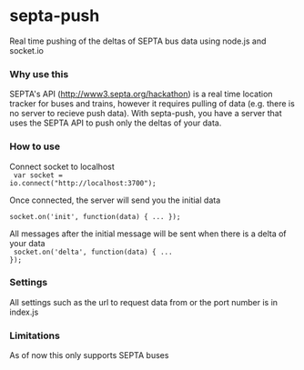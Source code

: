 septa-push
==========

Real time pushing of the deltas of SEPTA bus data using node.js and socket.io

### Why use this

SEPTA's API (http://www3.septa.org/hackathon) is a real time location tracker for buses and trains, however it requires pulling of data (e.g. there is no server to recieve push data).
With septa-push, you have a server that uses the SEPTA API to push only the deltas of your data.

### How to use

Connect socket to localhost
<br>
<code>
var socket = io.connect("http://localhost:3700");
</code>

Once connected, the server will send you the initial data
<br>
<code>
socket.on('init', function(data) {
  ...
});
</code>

All messages after the initial message will be sent when there is a delta of your data
<br>
<code>
socket.on('delta', function(data) {
  ...
});
</code>

### Settings

All settings such as the url to request data from or the port number is in index.js

### Limitations

As of now this only supports SEPTA buses
  
